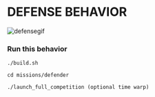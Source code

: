 # DEFENSE BEHAVIOR
![defensegif](https://user-images.githubusercontent.com/57733612/129123123-a12a8d03-9508-47bb-bbb3-db189ebf1b94.gif)

### Run this behavior
```
./build.sh

cd missions/defender

./launch_full_competition (optional time warp)
```

